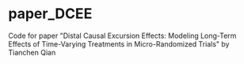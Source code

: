 # paper_DCEE
Code for paper "Distal Causal Excursion Effects: Modeling Long-Term Effects of Time-Varying Treatments in Micro-Randomized Trials" by Tianchen Qian

